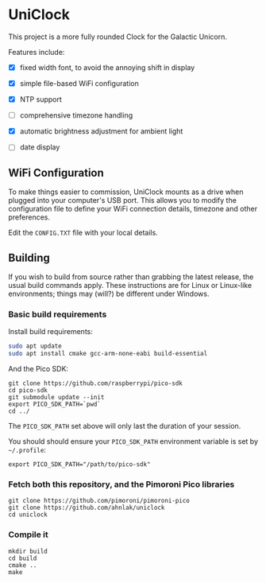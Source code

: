 # UniClock

This project is a more fully rounded Clock for the Galactic Unicorn.

Features include:

- [x] fixed width font, to avoid the annoying shift in display
- [x] simple file-based WiFi configuration
- [x] NTP support
- [ ] comprehensive timezone handling
- [x] automatic brightness adjustment for ambient light
- [ ] date display


## WiFi Configuration

To make things easier to commission, UniClock mounts as a drive when plugged
into your computer's USB port. This allows you to modify the configuration
file to define your WiFi connection details, timezone and other preferences.

Edit the `CONFIG.TXT` file with your local details.


## Building

If you wish to build from source rather than grabbing the latest release, the
usual build commands apply. These instructions are for Linux or Linux-like
environments; things may (will?) be different under Windows.


### Basic build requirements

Install build requirements:

```bash
sudo apt update
sudo apt install cmake gcc-arm-none-eabi build-essential
```

And the Pico SDK:

```
git clone https://github.com/raspberrypi/pico-sdk
cd pico-sdk
git submodule update --init
export PICO_SDK_PATH=`pwd`
cd ../
```

The `PICO_SDK_PATH` set above will only last the duration of your session.

You should should ensure your `PICO_SDK_PATH` environment variable is set by `~/.profile`:

```
export PICO_SDK_PATH="/path/to/pico-sdk"
```


### Fetch both this repository, and the Pimoroni Pico libraries

```
git clone https://github.com/pimoroni/pimoroni-pico
git clone https://github.com/ahnlak/uniclock
cd uniclock
```


### Compile it

```
mkdir build
cd build
cmake ..
make
```
